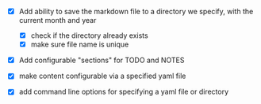 - [x] Add ability to save the markdown file to a directory we specify, with the current month and year
    - [x] check if the directory already exists
    - [x] make sure file name is unique
- [x] Add configurable "sections" for TODO and NOTES

- [x] make content configurable via a specified yaml file
- [x] add command line options for specifying a yaml file or directory